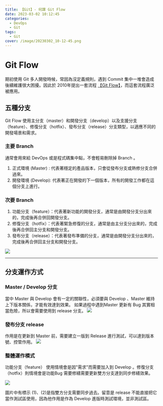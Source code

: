 ```yaml
---
title: 【Git】- 何謂 Git Flow 
date: 2023-03-02 10:12:45
categories: 
  - DevOps
  - Git
tags: 
  - Git
cover: /image/20230302_10-12-45.png
---
```



# Git Flow 
期初使用 Git 多人開發時候，常因為沒定義規則，遇到 Commit 集中一堆會造成後續維護很大困擾。因此於 2010年提出一套流程 [【Git Flow】](https://nvie.com/posts/a-successful-git-branching-model/)，而這套流程廣泛被應用。

## 五種分支
Git Flow 使用主分支（master）和開發分支（develop）以及支援分支（feature）、修復分支（hotfix）、發布分支（release）分支類型，以適應不同的開發場景和需求。

### 主要 Branch
通常會用來給 DevOps 或是程式碼集中點，不會輕易刪除掉 Branch 。 
1. 正式環境 (Master) : 代表著穩定的產品版本，只會從發布分支或熱修分支合併過來。
2. 開發環境 (Develop): 代表著正在開發的下一個版本，所有的開發工作都在這個分支上進行。

### 次要 Branch
1. 功能分支（feature）：代表著新功能的開發分支，通常是由開發分支分出來的，完成後再合併回開發分支。
2. 修復分支（hotfix）：代表著緊急修復的分支，通常是由主分支分出來的，完成後再合併回主分支和開發分支。
3. 發布分支（release）：代表著發布準備的分支，通常是由開發分支分出來的，完成後再合併回主分支和開發分支。

![](/image/20240202_21-51-52.png)

---
## 分支運作方式
### Master / Develop 分支
當中 Master 與 Develop 會有一定的關聯性，必須要與 Develop 、Master 維持上下版本關係，才能有效達到效果。
如果過程中遇到Master 更新有 Bug 其實相當危險，所以會需要使用到 release 分支。
![](/image/20230302_09-47-37.png)


### 發布分支 release
作用是在更新到 Master 前，需要建立一版到 Release 進行測試，可以達到版本號、控管作用。
![](/image/20230302_09-53-51.png)


### 整體運作模式
功能分支（feature） 使用情境會是因"需求"而需要加入到 Develop 。修復分支（hotfix）則情境會是功能Bug 需要修繕需要更新雙方分支達到同步修繕效果。

![](/image/20230302_10-01-46.png)

圖片中有標示 (1)、(2)是指雙方分支需要同步過去。留意是 release 不能直接把它當作測試區使用，因為他作用是作為 Develop 進版時測試環境，並非測試區。
